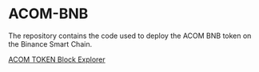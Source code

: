 # ACOM-BNB

The repository contains the code used to deploy the ACOM BNB token on the Binance Smart Chain. 

[ACOM TOKEN Block Explorer](https://www.bscscan.com/token/0xe7f5afcf3075e6d841af05f371346c6c8a1d0f6b)
